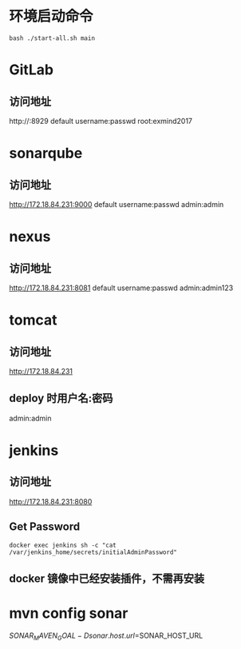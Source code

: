 # 环境启动命令
```
bash ./start-all.sh main
```

# GitLab 
## 访问地址
http://<host-ip>:8929
default username:passwd root:exmind2017

# sonarqube
## 访问地址
http://172.18.84.231:9000
default username:passwd admin:admin

# nexus
## 访问地址
http://172.18.84.231:8081
default username:passwd admin:admin123

# tomcat
## 访问地址
http://172.18.84.231
## deploy 时用户名:密码
admin:admin

# jenkins
## 访问地址
http://172.18.84.231:8080

## Get Password
```
docker exec jenkins sh -c "cat /var/jenkins_home/secrets/initialAdminPassword"
```

## docker 镜像中已经安装插件，不需再安装

# mvn config sonar
$SONAR_MAVEN_GOAL -Dsonar.host.url=$SONAR_HOST_URL